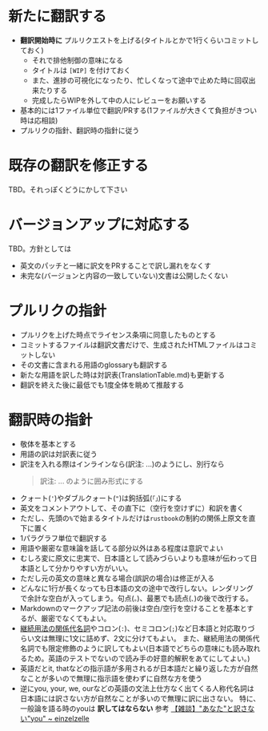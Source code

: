 # 新たに翻訳する

* **翻訳開始時に** プルリクエストを上げる(タイトルとかで1行くらいコミットしておく)
  + それで排他制御の意味になる
  + タイトルは `[WIP]` を付けておく
  + また、進捗の可視化になったり、忙しくなって途中で止めた時に回収出来たりする
  + 完成したらWIPを外して中の人にレビューをお願いする
* 基本的には1ファイル単位で翻訳/PRする(1ファイルが大きくて負担がきつい時は応相談)
* プルリクの指針、翻訳時の指針に従う

# 既存の翻訳を修正する

TBD。それっぽくどうにかして下さい

# バージョンアップに対応する

TBD。方針としては

* 英文のパッチと一緒に訳文をPRすることで訳し漏れをなくす
* 未完な(バージョンと内容の一致していない)文書は公開したくない

# プルリクの指針

* プルリクを上げた時点でライセンス条項に同意したものとする
* コミットするファイルは翻訳文書だけで、生成されたHTMLファイルはコミットしない
* その文書に含まれる用語のglossaryも翻訳する
* 新たな用語を訳した時は対訳表(TranslationTable.md)も更新する
* 翻訳を終えた後に最低でも1度全体を眺めて推敲する

# 翻訳時の指針

* 敬体を基本とする
* 用語の訳は対訳表に従う
* 訳注を入れる際はインラインなら(訳注: ...)のようにし、別行なら
  > 訳注: ...
  のように囲み形式にする
* クォート(`'`)やダブルクォート(`"`)は鉤括弧(`「」`)にする
* 英文をコメントアウトして、その直下に（空行を空けずに）和訳を書く
* ただし、先頭の`%`で始まるタイトルだけは`rustbook`の制約の関係上原文を直下に置く
* 1パラグラフ単位で翻訳する
* 用語や厳密な意味論を話してる部分以外はある程度は意訳でよい
* むしろ変に原文に忠実で、日本語として読みづらいよりも意味が伝わって日本語として分かりやすい方がいい。
* ただし元の英文の意味と異なる場合(誤訳の場合)は修正が入る
* どんなに1行が長くなっても日本語の文の途中で改行しない。レンダリングで余計な空白が入ってしまう。句点(`。`)、最悪でも読点(`、`)の後で改行する。
* Markdownのマークアップ記法の前後は空白/空行を空けることを基本とするが、厳密でなくてもよい。
* [継続用法の関係代名詞](http://e-grammar.info/relative/relative_23.html)やコロン(`:`)、セミコロン(`;`)など日本語と対応取りづらい文は無理に1文に詰めず、2文に分けてもよい。
  また、継続用法の関係代名詞でも限定修飾のように訳してもよい(日本語でどちらの意味にも読み取れるため。英語のテストでないので読み手の好意的解釈をあてにしてよい。)
* 英語だとit, thatなどの指示語が多用されるが日本語だと繰り返した方が自然なことが多いので無理に指示語を使わずに自然な方を使う
* 逆にyou, your, we, ourなどの英語の文法上仕方なく出てくる人称代名詞は日本語には訳さない方が自然なことが多いので無理に訳に出さない。
  特に、一般論を語る時のyouは **訳してはならない** 参考 [【雑談】"あなた"と訳さない"you" ~ einzelzelle](http://einzelzelle.blogspot.jp/2014/01/blog-post.html)
